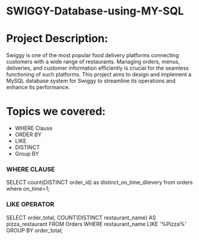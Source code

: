 # SWIGGY-Database-using-MY-SQL

# Project Description:
Swiggy is one of the most popular food delivery platforms connecting customers with a wide range of restaurants. Managing orders, menus, deliveries, and customer information efficiently is crucial for the seamless functioning of such platforms. This project aims to design and implement a MySQL database system for Swiggy to streamline its operations and enhance its performance.

# Topics we covered:

- WHERE Clause
- ORDER BY
- LIKE
- DISTINCT
- Group BY
  
### WHERE CLAUSE
SELECT count(DISTINCT order_id) as distinct_on_time_dilevery  from orders
where on_time=1;

### LIKE OPERATOR

SELECT order_total, COUNT(DISTINCT restaurant_name) AS pizza_restaurant 
FROM Orders 
WHERE restaurant_name LIKE '%Pizza%'
GROUP BY order_total;
